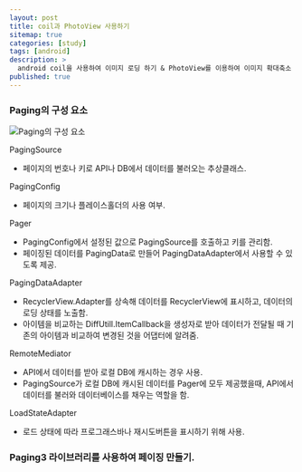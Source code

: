 ```yaml
---
layout: post
title: coil과 PhotoView 사용하기 
sitemap: true
categories: [study]
tags: [android]
description: >
  android coil을 사용하여 이미지 로딩 하기 & PhotoView를 이용하여 이미지 확대축소 하기 
published: true
---
```


### Paging의 구성 요소

![Paging의 구성 요소](https://developer.android.com/static/topic/libraries/architecture/images/paging3-library-architecture.svg?hl=ko)

  PagingSource
  - 페이지의 번호나 키로 API나 DB에서 데이터를 불러오는 추상클래스.

  PagingConfig
  - 페이지의 크기나 플레이스홀더의 사용 여부.

  Pager
  - PagingConfig에서 설정된 값으로 PagingSource를 호출하고 키를 관리함. 
  - 페이징된 데이터를 PagingData로 만들어 PagingDataAdapter에서 사용할 수 있도록 제공.

  PagingDataAdapter 
  - RecyclerView.Adapter를 상속해 데이터를 RecyclerView에 표시하고, 데이터의 로딩 상태를 노출함. 
  - 아이템을 비교하는 DiffUtill.ItemCallback을 생성자로 받아 데이터가 전달될 때 기존의 아이템과 비교하여 변경된 것을 어댑터에 알려줌. 

  RemoteMediator
  - API에서 데이터를 받아 로컬 DB에 캐시하는 경우 사용.
  - PagingSource가 로컬 DB에 캐시된 데이터를 Pager에 모두 제공했을때, API에서 데이터를 불러와 데이터베이스를 채우는 역할을 함. 

  LoadStateAdapter
  - 로드 상태에 따라 프로그래스바나 재시도버튼을 표시하기 위해 사용.



### Paging3 라이브러리를 사용하여 페이징 만들기. 

